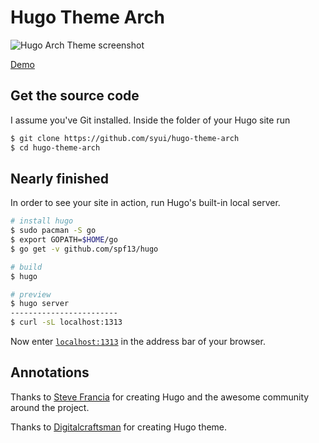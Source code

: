 # Hugo Theme Arch

![Hugo Arch Theme screenshot](https://raw.githubusercontent.com/syui/hugo-theme-arch/master/themes/hugo-theme-arch/images/screenshot.png)

[Demo](https://syui.github.io/hugo-theme-arch)

## Get the source code

I assume you've Git installed. Inside the folder of your Hugo site run

```bash
$ git clone https://github.com/syui/hugo-theme-arch
$ cd hugo-theme-arch
```

## Nearly finished

In order to see your site in action, run Hugo's built-in local server.

```bash
# install hugo
$ sudo pacman -S go
$ export GOPATH=$HOME/go
$ go get -v github.com/spf13/hugo

# build
$ hugo

# preview
$ hugo server
------------------------
$ curl -sL localhost:1313
```

Now enter [`localhost:1313`](//localhost:1313) in the address bar of your browser.

## Annotations

Thanks to [Steve Francia](//github.com/spf13) for creating Hugo and the awesome community around the project.

Thanks to [Digitalcraftsman](https://github.com/digitalcraftsman) for creating Hugo theme.

